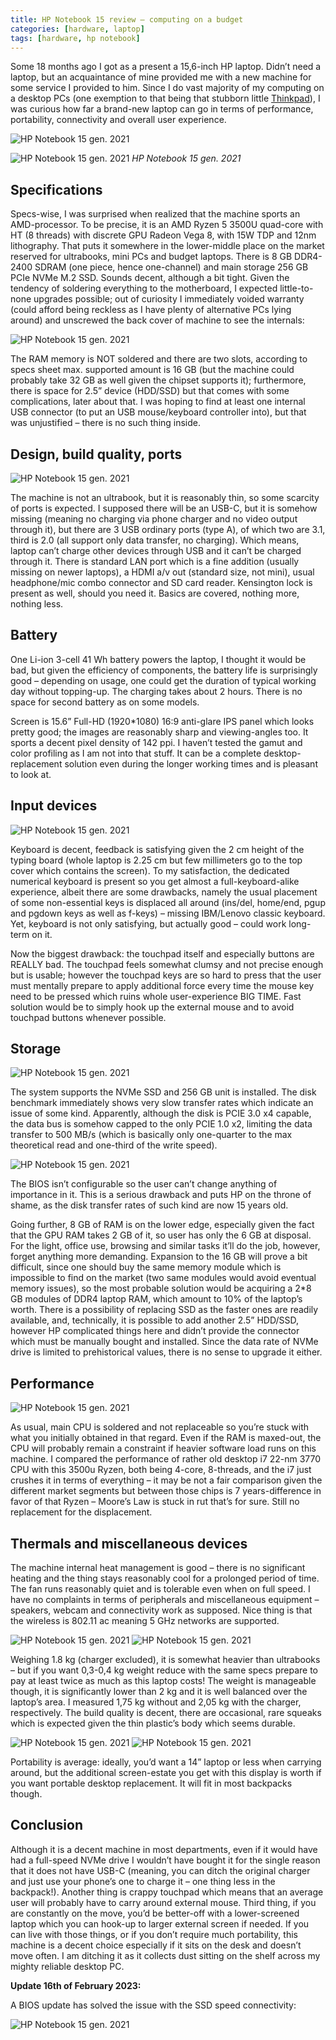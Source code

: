 ```yaml
---
title: HP Notebook 15 review – computing on a budget
categories: [hardware, laptop]
tags: [hardware, hp notebook]
---
```


Some 18 months ago I got as a present a 15,6-inch HP laptop. Didn’t need a laptop, but an acquaintance of mine provided me with a new machine for some service I provided to him. Since I do vast majority of my computing on a desktop PCs (one exemption to that being that stubborn little <a href="https://sbozich.github.io/posts/thinkpad-x201-review/" target="_blank">Thinkpad</a>), I was curious how far a brand-new laptop can go in terms of performance, portability, connectivity and overall user experience.

![HP Notebook 15 gen. 2021](https://sbozich.github.io/assets/15112301.jpg) 

![HP Notebook 15 gen. 2021](https://sbozich.github.io/assets/15112302.jpg) _HP Notebook 15 gen. 2021_

## Specifications

Specs-wise, I was surprised when realized that the machine sports an AMD-processor. To be precise, it is an AMD Ryzen 5 3500U quad-core with HT (8 threads) with discrete GPU Radeon Vega 8, with 15W TDP and 12nm lithography. That puts it somewhere in the lower-middle place on the market reserved for ultrabooks, mini PCs and budget laptops. There is 8 GB DDR4-2400 SDRAM (one piece, hence one-channel) and main storage 256 GB PCIe NVMe M.2 SSD. Sounds decent, although a bit tight. Given the tendency of soldering everything to the motherboard, I expected little-to-none upgrades possible; out of curiosity I immediately voided warranty (could afford being reckless as I have plenty of alternative PCs lying around) and unscrewed the back cover of machine to see the internals:

![HP Notebook 15 gen. 2021](https://sbozich.github.io/assets/15112303.jpg) 

The RAM memory is NOT soldered and there are two slots, according to specs sheet max. supported amount is 16 GB (but the machine could probably take 32 GB as well given the chipset supports it); furthermore, there is space for 2.5” device (HDD/SSD) but that comes with some complications, later about that. I was hoping to find at least one internal USB connector (to put an USB mouse/keyboard controller into), but that was unjustified – there is no such thing inside. 

## Design, build quality, ports

![HP Notebook 15 gen. 2021](https://sbozich.github.io/assets/15112304.jpg) 

The machine is not an ultrabook, but it is reasonably thin, so some scarcity of ports is expected. I supposed there will be an USB-C, but it is somehow missing (meaning no charging via phone charger and no video output through it), but there are 3 USB ordinary ports (type A), of which two are 3.1, third is 2.0 (all support only data transfer, no charging). Which means, laptop can’t charge other devices through USB and it can’t be charged through it. There is standard LAN port which is a fine addition (usually missing on newer laptops), a HDMI a/v out (standard size, not mini), usual headphone/mic combo connector and SD card reader. Kensington lock is present as well, should you need it. Basics are covered, nothing more, nothing less.

## Battery

One Li-ion 3-cell 41 Wh battery powers the laptop, I thought it would be bad, but given the efficiency of components, the battery life is surprisingly good – depending on usage, one could get the duration of typical working day without topping-up. The charging takes about 2 hours. There is no space for second battery as on some models.

Screen is 15.6” Full-HD (1920*1080) 16:9 anti-glare IPS panel which looks pretty good; the images are reasonably sharp and viewing-angles too. It sports a decent pixel density of 142 ppi. I haven’t tested the gamut and color profiling as I am not into that stuff. It can be a complete desktop-replacement solution even during the longer working times and is pleasant to look at.

## Input devices

![HP Notebook 15 gen. 2021](https://sbozich.github.io/assets/15112305.jpg) 

Keyboard is decent, feedback is satisfying given the 2 cm height of the typing board (whole laptop is 2.25 cm but few millimeters go to the top cover which contains the screen). To my satisfaction, the dedicated numerical keyboard is present so you get almost a full-keyboard-alike experience, albeit there are some drawbacks, namely the usual placement of some non-essential keys is displaced all around (ins/del, home/end, pgup and pgdown keys as well as f-keys) – missing IBM/Lenovo classic keyboard. Yet, keyboard is not only satisfying, but actually good – could work long-term on it.

Now the biggest drawback: the touchpad itself and especially buttons are REALLY bad. The touchpad feels somewhat clumsy and not precise enough but is usable; however the touchpad keys are so hard to press that the user must mentally prepare to apply additional force every time the mouse key need to be pressed which ruins whole user-experience BIG TIME. Fast solution would be to simply hook up the external mouse and to avoid touchpad buttons whenever possible.


## Storage

![HP Notebook 15 gen. 2021](https://sbozich.github.io/assets/15112305a.jpg) 

The system supports the NVMe SSD and 256 GB unit is installed. The disk benchmark immediately shows very slow transfer rates which indicate an issue of some kind. Apparently, although the disk is PCIE 3.0 x4 capable, the data bus is somehow capped to the only PCIE 1.0 x2, limiting the data transfer to 500 MB/s (which is basically only one-quarter to the max theoretical read and one-third of the write speed). 

![HP Notebook 15 gen. 2021](https://sbozich.github.io/assets/15112305b.jpg) 

The BIOS isn’t configurable so the user can’t change anything of importance in it. This is a serious drawback and puts HP on the throne of shame, as the disk transfer rates of such kind are now 15 years old.

Going further, 8 GB of RAM is on the lower edge, especially given the fact that the GPU RAM takes 2 GB of it, so user has only the 6 GB at disposal. For the light, office use, browsing and similar tasks it’ll do the job, however, forget anything more demanding. Expansion to the 16 GB will prove a bit difficult, since one should buy the same memory module which is impossible to find on the market (two same modules would avoid eventual memory issues), so the most probable solution would be acquiring a 2*8 GB modules of DDR4 laptop RAM, which amount to 10% of the laptop’s worth. There is a possibility of replacing SSD as the faster ones are readily available, and, technically, it is possible to add another 2.5” HDD/SSD, however HP complicated things here and didn’t provide the connector which must be manually bought and installed. Since the data rate of NVMe drive is limited to prehistorical values, there is no sense to upgrade it either. 

## Performance

![HP Notebook 15 gen. 2021](https://sbozich.github.io/assets/15112305c.jpg) 

As usual, main CPU is soldered and not replaceable so you’re stuck with what you initially obtained in that regard. Even if the RAM is maxed-out, the CPU will probably remain a constraint if heavier software load runs on this machine. I compared the performance of rather old desktop i7 22-nm 3770 CPU with this 3500u Ryzen, both being 4-core, 8-threads, and the i7 just crushes it in terms of everything – it may be not a fair comparison given the different market segments but between those chips is 7 years-difference in favor of that Ryzen – Moore’s Law is stuck in rut that’s for sure. Still no replacement for the displacement.

## Thermals and miscellaneous devices

The machine internal heat management is good – there is no significant heating and the thing stays reasonably cool for a prolonged period of time. The fan runs reasonably quiet and is tolerable even when on full speed.  I have no complaints in terms of peripherals and miscellaneous equipment – speakers, webcam and connectivity work as supposed. Nice thing is that the wireless is 802.11 ac meaning 5 GHz networks are supported.

![HP Notebook 15 gen. 2021](https://sbozich.github.io/assets/15112306.jpg) 
![HP Notebook 15 gen. 2021](https://sbozich.github.io/assets/15112307.jpg)

Weighing 1.8 kg (charger excluded), it is somewhat heavier than ultrabooks – but if you want 0,3-0,4 kg weight reduce with the same specs prepare to pay at least twice as much as this laptop costs! The weight is manageable though, it is significantly lower than 2 kg and it is well balanced over the laptop’s area. I measured 1,75 kg without and 2,05 kg with the charger, respectively. The build quality is decent, there are occasional, rare squeaks which is expected given the thin plastic’s body which seems durable. 

![HP Notebook 15 gen. 2021](https://sbozich.github.io/assets/15112308.jpg)
![HP Notebook 15 gen. 2021](https://sbozich.github.io/assets/15112309.jpg)

Portability is average: ideally, you’d want a 14” laptop or less when carrying around, but the additional screen-estate you get with this display is worth if you want portable desktop replacement. It will fit in most backpacks though.

## Conclusion

Although it is a decent machine in most departments, even if it would have had a full-speed NVMe drive I wouldn’t have bought it for the single reason that it does not have USB-C (meaning, you can ditch the original charger and just use your phone’s one to charge it – one thing less in the backpack!). Another thing is crappy touchpad which means that an average user will probably have to carry around external mouse. Third thing, if you are constantly on the move, you’d be better-off with a lower-screened laptop which you can hook-up to larger external screen if needed. If you can live with those things, or if you don’t require much portability, this machine is a decent choice especially if it sits on the desk and doesn’t move often. I am ditching it as it collects dust sitting on the shelf across my mighty reliable desktop PC.

**Update 16th of February 2023:**

A BIOS update has solved the issue with the SSD speed connectivity:

![HP Notebook 15 gen. 2021](https://sbozich.github.io/assets/15112310.jpg)
